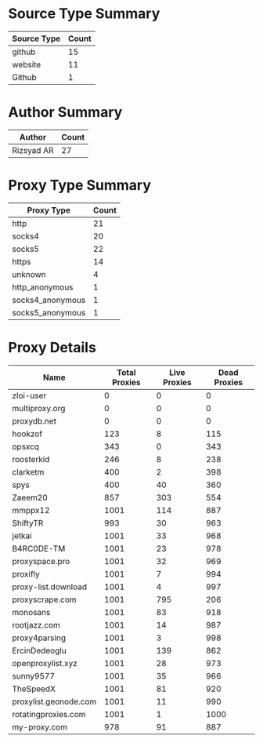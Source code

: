# Source Type Summary

| Source Type | Count |
|-------------|-------|
| github | 15 |
| website | 11 |
| Github | 1 |


# Author Summary

| Author | Count |
|--------|-------|
| Rizsyad AR | 27 |


# Proxy Type Summary

| Proxy Type | Count |
|------------|-------|
| http | 21 |
| socks4 | 20 |
| socks5 | 22 |
| https | 14 |
| unknown | 4 |
| http_anonymous | 1 |
| socks4_anonymous | 1 |
| socks5_anonymous | 1 |


# Proxy Details

| Name | Total Proxies | Live Proxies | Dead Proxies |
|------|---------------|--------------|---------------|
| zloi-user | 0 | 0 | 0 |
| multiproxy.org | 0 | 0 | 0 |
| proxydb.net | 0 | 0 | 0 |
| hookzof | 123 | 8 | 115 |
| opsxcq | 343 | 0 | 343 |
| roosterkid | 246 | 8 | 238 |
| clarketm | 400 | 2 | 398 |
| spys | 400 | 40 | 360 |
| Zaeem20 | 857 | 303 | 554 |
| mmppx12 | 1001 | 114 | 887 |
| ShiftyTR | 993 | 30 | 963 |
| jetkai | 1001 | 33 | 968 |
| B4RC0DE-TM | 1001 | 23 | 978 |
| proxyspace.pro | 1001 | 32 | 969 |
| proxifly | 1001 | 7 | 994 |
| proxy-list.download | 1001 | 4 | 997 |
| proxyscrape.com | 1001 | 795 | 206 |
| monosans | 1001 | 83 | 918 |
| rootjazz.com | 1001 | 14 | 987 |
| proxy4parsing | 1001 | 3 | 998 |
| ErcinDedeoglu | 1001 | 139 | 862 |
| openproxylist.xyz | 1001 | 28 | 973 |
| sunny9577 | 1001 | 35 | 966 |
| TheSpeedX | 1001 | 81 | 920 |
| proxylist.geonode.com | 1001 | 11 | 990 |
| rotatingproxies.com | 1001 | 1 | 1000 |
| my-proxy.com | 978 | 91 | 887 |
